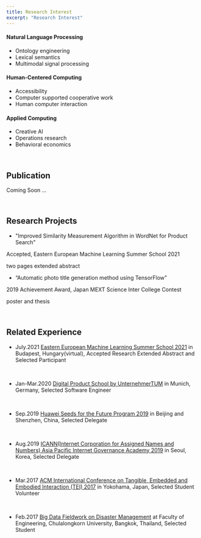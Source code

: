 ```yaml
---
title: Research Interest
excerpt: "Research Interest"
---
```


#### Natural Language Processing
* Ontology engineering
* Lexical semantics
* Multimodal signal processing

#### Human-Centered Computing 
* Accessibility
* Computer supported cooperative work
* Human computer interaction

#### Applied Computing
* Creative AI 
* Operations research
* Behavioral economics

<br>

## Publication
Coming Soon ...

<br>

## Research Projects
* "Improved Similarity Measurement Algorithm in WordNet for Product Search"

Accepted, Eastern European Machine Learning Summer School 2021 

two pages extended abstract

* “Automatic photo title generation method using TensorFlow”

2019 Achievement Award, Japan MEXT Science Inter College Contest

poster and thesis

<br>

## Related Experience
* July.2021 [Eastern European Machine Learning Summer School 2021](https://www.eeml.eu/home) in Budapest, Hungary(virtual), Accepted Research Extended Abstract and Selected Participant 

<br>

* Jan-Mar.2020 [Digital Product School by UnternehmerTUM](https://digitalproductschool.io/) in Munich, Germany, Selected Software Engineer

<br>

* Sep.2019 [Huawei Seeds for the Future Program 2019](https://www.huawei.com/minisite/seeds-for-the-future/index.html) in Beijing and Shenzhen, China, Selected Delegate

<br>

* Aug.2019 [ICANN(Internet Corporation for Assigned Names and Numbers) Asia Pacific Internet Governance Academy 2019](https://www.icann.org/en/announcements/details/apply-now-the-asia-pacific-internet-governance-academy-2019-14-5-2019-en) in Seoul, Korea, Selected Delegate	 

<br>
       
* Mar.2017 [ACM International Conference on Tangible, Embedded and Embodied Interaction (TEI) 2017](https://tei.acm.org/2017/) in Yokohama, Japan, Selected Student Volunteer	

<br>

* Feb.2017 [Big Data Fieldwork on Disaster Management](https://www.eba-consortium.asia/?p=2998) at Faculty of Engineering, Chulalongkorn University, Bangkok, Thailand, Selected Student
